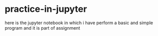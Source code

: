 # practice-in-jupyter
here is the jupyter notebook in which i have perform a basic and simple program and it is part of assignment 
